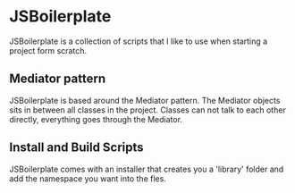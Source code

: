 JSBoilerplate
========================
JSBoilerplate is a collection of scripts that I like to use when starting a project form scratch.

Mediator pattern
------------------------
JSBoilerplate is based around the Mediator pattern. The Mediator objects sits in between all classes in the project. Classes can not talk to each other directly, everything goes through the Mediator.

Install and Build Scripts
------------------------
JSBoilerplate comes with an installer that creates you a 'library' folder and add the namespace you want into the fles.